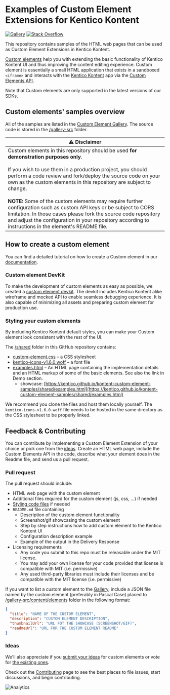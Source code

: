 # Examples of Custom Element Extensions for Kentico Kontent

[![Gallery](https://img.shields.io/badge/-Gallery-brightgreen.svg)](https://kentico.github.io/kontent-custom-element-samples/gallery/)
[![Stack Overflow](https://img.shields.io/badge/Stack%20Overflow-ASK%20NOW-FE7A16.svg?logo=stackoverflow&logoColor=white)](https://stackoverflow.com/tags/kentico-kontent)

This repository contains samples of the HTML web pages that can be used as Custom Element Extensions in Kentico Kontent.

[Custom elements](https://docs.kontent.ai/tutorials/develop-apps/integrate/integrating-your-own-content-editing-features) help you with extending the basic functionality of Kentico Kontent UI and thus improving the content editing experience. Custom element is essentially a small HTML application that exists in a sandboxed `<iframe>` and interacts with the [Kentico Kontent](https://kontent.ai/) app via the [Custom Elements API](https://developer.kenticocloud.com/reference#custom-elements-api).

Note that Custom elements are only supported in the latest versions of our SDKs.

## Custom elements' samples overview

All of the samples are listed in the [Custom Element Gallery](https://kentico.github.io/kontent-custom-element-samples/gallery/index.html). The source code is stored in the [/gallery-src](/gallery-src) folder.

| :warning: Disclaimer |
| ---- |
| Custom elements in this repository should be used **for demonstration purposes only**.<br><br>If you wish to use them in a production project, you should perform a code review and fork/deploy the source code on your own as the custom elements in this repository are subject to change.<br><br>**NOTE:** Some of the custom elements may require further configuration such as custom API keys or be subject to CORS limitation. In those cases please fork the source code repository and adjust the configuration in your repository according to instructions in the element's README file. |


## How to create a custom element

You can find a detailed tutorial on how to create a Custom element in our [documentation](https://docs.kontent.ai/tutorials/develop-apps/integrate/integrating-your-own-content-editing-features).

### Custom element DevKit

To make the development of custom elements as easy as possible, we created a [custom element devkit](https://github.com/Kentico/custom-element-devkit). The devkit includes Kentico Kontent alike wireframe and mocked API to enable seamless debugging experience. It is also capable of minimizing all assets and preparing custom element for production use.

### Styling your custom elements

By including Kentico Kontent default styles, you can make your Custom element look consistent with the rest of the UI.

The [/shared](https://github.com/Kentico/kontent-custom-element-samples/tree/master/shared) folder in this GitHub repository contains:

* [custom-element.css](https://github.com/Kentico/kontent-custom-element-samples/blob/master/shared/custom-element.css) – a CSS stylesheet
* [kentico-icons-v1.6.0.woff](https://github.com/Kentico/kontent-custom-element-samples/blob/master/shared/kentico-icons-v1.6.0.woff) – a font file
* [examples.html](https://github.com/Kentico/kontent-custom-element-samples/blob/master/shared/examples.html) – An HTML page containing the implementation details and an HTML markup of some of the basic elements. See also the link in Demo section.
  * showcase: [https://kentico.github.io/kontent-custom-element-samples/shared/examples.html](https://kentico.github.io/kontent-custom-element-samples/shared/examples.html)

We recommend you clone the files and host them locally yourself. The `kentico-icons-v1.6.0.woff` file needs to be hosted in the same directory as the CSS stylesheet to be properly linked.

## Feedback & Contributing

You can contribute by implementing a Custom Element Extension of your choice or pick one from the [ideas](https://github.com/Kentico/kontent-custom-element-samples/issues). Create an HTML web page, include the Custom Elements API in the code, describe what your element does in the Readme file, and send us a pull request.

### Pull request

The pull request should include:

* HTML web page with the custom element
* Additional files required for the custom element (js, css, ...) if needed
* [Styling code files](#styling-your-custom-elements) if needed
* `README.md` file containing
  * Description of the custom element functionality
  * Screenshot/gif showcasing the custom element
  * Step by step instructions how to add custom element to the Kentico Kontent UI
  * Configuration description example
  * Example of the output in the Delivery Response
* Licensing requirements
  * Any code you submit to this repo must be releasable under the MIT license.
  * You may add your own license for your code provided that license is compatible with MIT (i.e. permissive)
  * Any used third-party libraries must include their licenses and be compatible with the MIT license (i.e. permissive)

If you want to list a custom element to the [Gallery](https://kentico.github.io/kontent-custom-element-samples/gallery/index.html), include a JSON file named by the custom element (preferably in Pascal Case) placed to [/gallery-src/content/elements](https://github.com/Kentico/kontent-custom-element-samples/tree/master/gallery-src/content/elements) folder in the following format:

```json
{
  "title": "NAME OF THE CUSTOM ELEMENT",
  "description": "CUSTOM ELEMENT DESCRIPTION",
  "thumbnailUrl": "URL FOT THE SHOWCASE (SCREENSHOT/GIF)",
  "readmeUrl": "URL FOR THE CUSTOM ELEMENT README"
}
```

### Ideas

We'll also appreciate if you [submit your ideas](https://github.com/Kentico/kontent-custom-element-samples/issues) for custom elements or vote for [the existing ones](https://github.com/Kentico/kontent-custom-element-samples/issues).

Check out the [Contributing](https://github.com/Kentico/kontent-custom-element-samples/blob/master/CONTRIBUTING.md) page to see the best places to file issues, start discussions, and begin contributing.

![Analytics](https://kentico-ga-beacon.azurewebsites.net/api/UA-69014260-4/Kentico/custom-element-samples?pixel)
